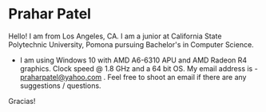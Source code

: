 # Prahar Patel
Hello! I am from Los Angeles, CA. I am a junior at California State Polytechnic University, Pomona pursuing Bachelor's in Computer Science.
  - I am using Windows 10 with AMD A6-6310 APU and AMD Radeon R4 graphics. Clock speed @ 1.8 GHz and a 64 bit OS. 
My email address is - praharpatel@yahoo.com . Feel free to shoot an email if there are any suggestions / questions.

Gracias!


